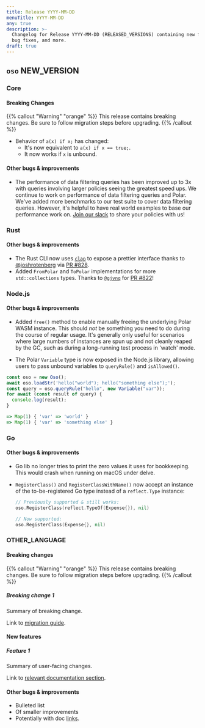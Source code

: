 ```yaml
---
title: Release YYYY-MM-DD
menuTitle: YYYY-MM-DD
any: true
description: >-
  Changelog for Release YYYY-MM-DD (RELEASED_VERSIONS) containing new features,
  bug fixes, and more.
draft: true
---
```


## `oso` NEW_VERSION

### Core

#### Breaking Changes

{{% callout "Warning" "orange" %}}
  This release contains breaking changes. Be sure to follow migration steps
  before upgrading.
{{% /callout %}}

- Behavior of `a(x) if x;` has changed:
  - It's now equivalent to `a(x) if x == true;`.
  - It now works if `x` is unbound.

#### Other bugs & improvements

- The performance of data filtering queries has been improved up to 3x
  with queries involving larger policies seeing the greatest speed ups.
  We continue to work on performance of data filtering queries
  and Polar. We've added more benchmarks to our test suite to cover data
  filtering queries. However, it's helpful to have real world examples
  to base our performance work on. [Join our slack](https://join-slack.osohq.com)
  to share your policies with us!

### Rust

#### Other bugs & improvements

- The Rust CLI now uses [`clap`](https://crates.io/crates/clap) to expose a
  prettier interface thanks to
  [@joshrotenberg](https://github.com/joshrotenberg) via [PR
  #828](https://github.com/osohq/oso/pull/828).
 - Added `FromPolar` and `ToPolar` implementations for more `std::collections` types.
  Thanks to [`@gjvnq`](https://github.com/gjvnq) for [PR #822](https://github.com/osohq/oso/pull/822)!

### Node.js

#### Other bugs & improvements

- Added `free()` method to enable manually freeing the underlying Polar WASM
  instance. This should *not* be something you need to do during the course of
  regular usage. It's generally only useful for scenarios where large numbers
  of instances are spun up and not cleanly reaped by the GC, such as during a
  long-running test process in 'watch' mode.

- The Polar `Variable` type is now exposed in the Node.js library, allowing users to pass unbound variables to `queryRule()` and `isAllowed()`.

```js
const oso = new Oso();
await oso.loadStr('hello("world"); hello("something else");');
const query = oso.queryRule("hello", new Variable("var"));
for await (const result of query) {
  console.log(result);
}

=> Map(1) { 'var' => 'world' }
=> Map(1) { 'var' => 'something else' }
```

### Go

#### Other bugs & improvements

- Go lib no longer tries to print the zero values it uses for bookkeeping. This
  would crash when running on macOS under delve.
- `RegisterClass()` and `RegisterClassWithName()` now accept an instance of the
  to-be-registered Go type instead of a `reflect.Type` instance:

  ```go
  // Previously supported & still works:
  oso.RegisterClass(reflect.TypeOf(Expense{}), nil)

  // Now supported:
  oso.RegisterClass(Expense{}, nil)
  ```

### OTHER_LANGUAGE

#### Breaking changes

<!-- TODO: remove warning and replace with "None" if no breaking changes. -->

{{% callout "Warning" "orange" %}}
  This release contains breaking changes. Be sure to follow migration steps
  before upgrading.
{{% /callout %}}

##### Breaking change 1

Summary of breaking change.

Link to [migration guide]().

#### New features

##### Feature 1

Summary of user-facing changes.

Link to [relevant documentation section]().

#### Other bugs & improvements

- Bulleted list
- Of smaller improvements
- Potentially with doc [links]().
